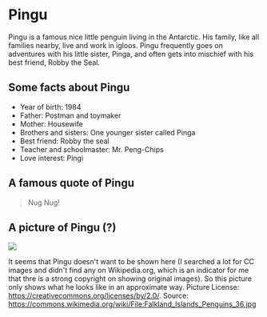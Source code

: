 # Pingu

Pingu is a famous nice little penguin living in the Antarctic. His family, like all families nearby, live and work in igloos. Pingu frequently goes on adventures with his little sister, Pinga, and often gets into mischief with his best friend, Robby the Seal.

## Some facts about Pingu 

* Year of birth: 1984
* Father: Postman and toymaker
* Mother: Housewife
* Brothers and sisters: One younger sister called Pinga
* Best friend: Robby the seal
* Teacher and schoolmaster: Mr. Peng-Chips 
* Love interest: Pingi

## A famous quote of Pingu

> Nug Nug!

## A picture of Pingu (?)

<img src="https://upload.wikimedia.org/wikipedia/commons/a/a1/Falkland_Islands_Penguins_36.jpg" />

It seems that Pingu doesn't want to be shown here (I searched a lot for CC images and didn't find any on Wikipedia.org, which is an indicator for me that thre is a strong copyright on showing original images). So this picture only shows what he looks like in an approximate way. Picture License: https://creativecommons.org/licenses/by/2.0/. Source: https://commons.wikimedia.org/wiki/File:Falkland_Islands_Penguins_36.jpg